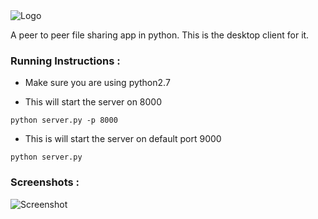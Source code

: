 <img src="https://github.com/JayjeetAtGithub/pyP2P/blob/master/screenshots/logo_transparent.png" alt="Logo">

A peer to peer file sharing app in python. This is the desktop client for it.

### Running Instructions :

* Make sure you are using python2.7

* This will start the server on 8000
```
python server.py -p 8000
```

* This is will start the server on default port 9000
```
python server.py
```


### Screenshots :

<img src="https://github.com/JayjeetAtGithub/pyP2P/blob/master/screenshots/sc1.png" alt="Screenshot">
